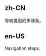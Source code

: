 ## zh-CN

导航类型的步骤条。

## en-US

Navigation steps.

<style>
[data-theme='compact'] .site-navigation-steps.ant-steps.ant-steps-navigation,
.site-navigation-steps.ant-steps.ant-steps-navigation {
  margin-bottom: 60px;
  box-shadow: 0px -1px 0 0 #e8e8e8 inset;
}
</style>

<style>
[data-theme="dark"] .site-navigation-steps.ant-steps.ant-steps-navigation {
  border-bottom: 1px solid #303030;
  margin-bottom: 60px;
  box-shadow: none;
}
</style>
